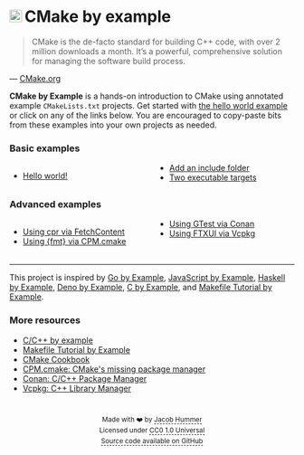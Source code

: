 # <img src="/cmake-favicon.ico" style="display:inline; height: 0.8em;">&#8201;CMake by example

> CMake is the de-facto standard for building C++ code, with over 2 million
> downloads a month. It’s a powerful, comprehensive solution for managing the
> software build process.

&mdash; [CMake.org](https://cmake.org/)

<b>CMake by Example</b> is a hands-on introduction to CMake using annotated
example `CMakeLists.txt` projects. Get started with [the hello world example] or
click on any of the links below. You are encouraged to copy-paste bits from
these examples into your own projects as needed.

[the hello world example]: /hello-world/

### Basic examples

<div class="responsive-columns">

- [Hello world!](/hello-world/)
- [Add an include folder](/add-include-folder/)
- [Two executable targets](/two-executables/)

</div>

### Advanced examples

<div class="responsive-columns">

- [Using cpr via FetchContent](/cpr-fetchcontent/)
- [Using {fmt} via CPM.cmake](/fmt-cpm/)
- [Using GTest via Conan](/gtest-conan/)
- [Using FTXUI via Vcpkg](/ftxui-vcpkg/)

</div>

<hr style="margin-top: 2.3em;" />

This project is inspired by [Go by Example], [JavaScript by Example], [Haskell
by Example], [Deno by Example], [C by Example], and [Makefile Tutorial by
Example].

[Go by Example]: https://gobyexample.com/
[JavaScript by Example]: https://javascriptbyexample.com/
[Haskell by Example]: https://lotz84.github.io/haskellbyexample/
[Deno by Example]: https://examples.deno.land/
[C by Example]: https://www.cbyexample.com/
[Makefile Tutorial by Example]: https://makefiletutorial.com/

### More resources

- [C/C++ by example](https://www.cbyexample.com/)
- [Makefile Tutorial by Example](https://makefiletutorial.com/)
- [CMake Cookbook](https://github.com/dev-cafe/cmake-cookbook)
- [CPM.cmake: CMake's missing package manager](https://github.com/cpm-cmake/CPM.cmake)
- [Conan: C/C++ Package Manager](https://conan.io/)
- [Vcpkg: C++ Library Manager](https://vcpkg.io/en/index.html)

<footer id="footer">

<!-- prettier-ignore -->
Made with <span class="emoji-font">❤️</span> by [Jacob Hummer](https://jcbhmr.me/) \
Licensed under [CC0 1.0 Universal](https://github.com/jcbhmr/cmakebyexample.dev/blob/main/LICENSE) \
[Source code available on GitHub](https://github.com/jcbhmr/cmakebyexample.dev)

</footer>

<template>
<!-- For some reason it thinks this is a SFC. This is just a dummy. -->
</template>

<style>
@media (min-width: 600px) {
  .responsive-columns {
    column-count: 2;
  }
}

.emoji-font {
  font-family: system-ui, "Segoe UI", Roboto, Helvetica, Arial, sans-serif,
    "Apple Color Emoji", "Segoe UI Emoji", "Segoe UI Symbol";
}

.VPDoc {
  padding-bottom: 0 !important;
}
.aside + .content {
  padding-bottom: 1em !important;
}
.VPDocFooter {
  margin-top: 0 !important;
  display: flex;
  align-items: center;
  justify-content: center;
}
.prev-next {
  display: none !important;
}
#footer {
  padding-top: 1em;
  max-width: 800px;
  text-align: center;
  margin-inline: auto;
  font-size: smaller;
  line-height: 1.65;
  color: var(--vp-c-text-2);
}
#footer p {
  line-height: unset;
  margin-bottom: 0.3em;
}
#footer a {
  color: unset;
  text-decoration: none;
  border-bottom: 1px dashed currentColor;
}
</style>
